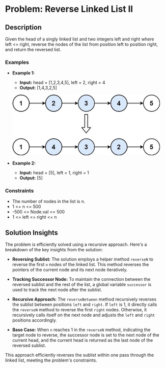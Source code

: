 # Problem: Reverse Linked List II

## Description

Given the head of a singly linked list and two integers left and right where left <= right, reverse the nodes of the list from position left to position right, and return the reversed list.

### Examples

- **Example 1:**
  - **Input:** head = [1,2,3,4,5], left = 2, right = 4
  - **Output:** [1,4,3,2,5]

  ![Reverse Linked List Example 1](reverse_linked_list_ex_1.jpeg)

- **Example 2:**
  - **Input:** head = [5], left = 1, right = 1
  - **Output:** [5]

### Constraints

- The number of nodes in the list is n.
- 1 <= n <= 500
- -500 <= Node.val <= 500
- 1 <= left <= right <= n

## Solution Insights

The problem is efficiently solved using a recursive approach. Here's a breakdown of the key insights from the solution:

- **Reversing Sublist:** The solution employs a helper method `reverseN` to reverse the first `n` nodes of the linked list. This method reverses the pointers of the current node and its next node iteratively.
  
- **Tracking Successor Node:** To maintain the connection between the reversed sublist and the rest of the list, a global variable `successor` is used to track the next node after the sublist.
  
- **Recursive Approach:** The `reverseBetween` method recursively reverses the sublist between positions `left` and `right`. If `left` is 1, it directly calls the `reverseN` method to reverse the first `right` nodes. Otherwise, it recursively calls itself on the next node and adjusts the `left` and `right` positions accordingly.

- **Base Case:** When `n` reaches 1 in the `reverseN` method, indicating the target node to reverse, the successor node is set to the next node of the current head, and the current head is returned as the last node of the reversed sublist.

This approach efficiently reverses the sublist within one pass through the linked list, meeting the problem's constraints.
